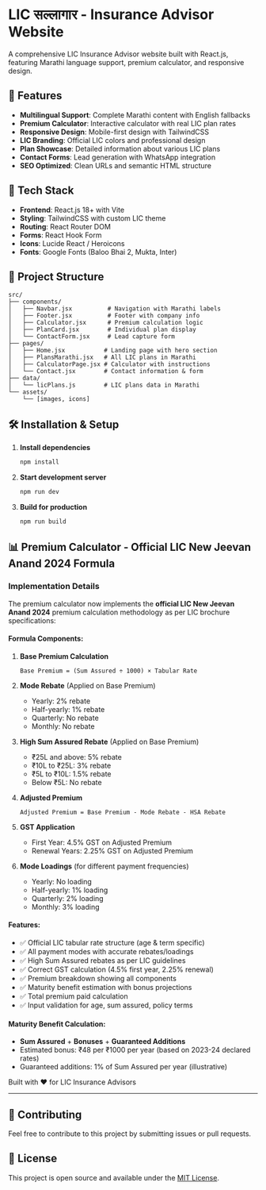 # LIC सल्लागार - Insurance Advisor Website

A comprehensive LIC Insurance Advisor website built with React.js, featuring Marathi language support, premium calculator, and responsive design.

## 🌟 Features

- **Multilingual Support**: Complete Marathi content with English fallbacks
- **Premium Calculator**: Interactive calculator with real LIC plan rates
- **Responsive Design**: Mobile-first design with TailwindCSS
- **LIC Branding**: Official LIC colors and professional design
- **Plan Showcase**: Detailed information about various LIC plans
- **Contact Forms**: Lead generation with WhatsApp integration
- **SEO Optimized**: Clean URLs and semantic HTML structure

## 🚀 Tech Stack

- **Frontend**: React.js 18+ with Vite
- **Styling**: TailwindCSS with custom LIC theme
- **Routing**: React Router DOM
- **Forms**: React Hook Form
- **Icons**: Lucide React / Heroicons
- **Fonts**: Google Fonts (Baloo Bhai 2, Mukta, Inter)

## 📁 Project Structure

```
src/
├── components/
│   ├── Navbar.jsx          # Navigation with Marathi labels
│   ├── Footer.jsx          # Footer with company info
│   ├── Calculator.jsx      # Premium calculation logic
│   ├── PlanCard.jsx        # Individual plan display
│   └── ContactForm.jsx     # Lead capture form
├── pages/
│   ├── Home.jsx           # Landing page with hero section
│   ├── PlansMarathi.jsx   # All LIC plans in Marathi
│   ├── CalculatorPage.jsx # Calculator with instructions
│   └── Contact.jsx        # Contact information & form
├── data/
│   └── licPlans.js        # LIC plans data in Marathi
└── assets/
    └── [images, icons]
```

## 🛠️ Installation & Setup

1. **Install dependencies**
   ```bash
   npm install
   ```

2. **Start development server**
   ```bash
   npm run dev
   ```

3. **Build for production**
   ```bash
   npm run build
   ```

## 📊 Premium Calculator - Official LIC New Jeevan Anand 2024 Formula

### Implementation Details

The premium calculator now implements the **official LIC New Jeevan Anand 2024** premium calculation methodology as per LIC brochure specifications:

#### Formula Components:

1. **Base Premium Calculation**
   ```
   Base Premium = (Sum Assured ÷ 1000) × Tabular Rate
   ```

2. **Mode Rebate** (Applied on Base Premium)
   - Yearly: 2% rebate
   - Half-yearly: 1% rebate  
   - Quarterly: No rebate
   - Monthly: No rebate

3. **High Sum Assured Rebate** (Applied on Base Premium)
   - ₹25L and above: 5% rebate
   - ₹10L to ₹25L: 3% rebate
   - ₹5L to ₹10L: 1.5% rebate
   - Below ₹5L: No rebate

4. **Adjusted Premium**
   ```
   Adjusted Premium = Base Premium - Mode Rebate - HSA Rebate
   ```

5. **GST Application**
   - First Year: 4.5% GST on Adjusted Premium
   - Renewal Years: 2.25% GST on Adjusted Premium

6. **Mode Loadings** (for different payment frequencies)
   - Yearly: No loading
   - Half-yearly: 1% loading
   - Quarterly: 2% loading
   - Monthly: 3% loading

#### Features:
- ✅ Official LIC tabular rate structure (age & term specific)
- ✅ All payment modes with accurate rebates/loadings
- ✅ High Sum Assured rebates as per LIC guidelines  
- ✅ Correct GST calculation (4.5% first year, 2.25% renewal)
- ✅ Premium breakdown showing all components
- ✅ Maturity benefit estimation with bonus projections
- ✅ Total premium paid calculation
- ✅ Input validation for age, sum assured, policy terms

#### Maturity Benefit Calculation:
- **Sum Assured** + **Bonuses** + **Guaranteed Additions**
- Estimated bonus: ₹48 per ₹1000 per year (based on 2023-24 declared rates)
- Guaranteed additions: 1% of Sum Assured per year (illustrative)

Built with ❤️ for LIC Insurance Advisors

---

## 🤝 Contributing

Feel free to contribute to this project by submitting issues or pull requests.

## 📝 License

This project is open source and available under the [MIT License](LICENSE).
